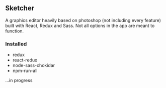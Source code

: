 ## Sketcher

A graphics editor heavily based on photoshop (not including every feature) built with React, Redux and Sass. Not all options in the app are meant to function.

### Installed

* redux
* react-redux
* node-sass-chokidar
* npm-run-all

...in progress